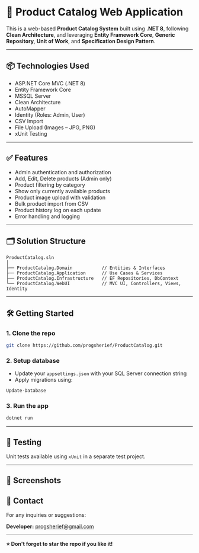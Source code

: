 ﻿# 🛒 Product Catalog Web Application

This is a web-based **Product Catalog System** built using **.NET 8**, following **Clean Architecture**, 
and leveraging **Entity Framework Core**, **Generic Repository**,
**Unit of Work**, and **Specification Design Pattern**.

---

## 📦 Technologies Used

- ASP.NET Core MVC (.NET 8)
- Entity Framework Core
- MSSQL Server
- Clean Architecture
- AutoMapper
- Identity (Roles: Admin, User)
- CSV Import
- File Upload (Images – JPG, PNG)
- xUnit Testing

---

## ✅ Features

- Admin authentication and authorization
- Add, Edit, Delete products (Admin only)
- Product filtering by category
- Show only currently available products
- Product image upload with validation
- Bulk product import from CSV
- Product history log on each update
- Error handling and logging

---

## 🗂️ Solution Structure

```
ProductCatalog.sln
│
├── ProductCatalog.Domain           // Entities & Interfaces
├── ProductCatalog.Application      // Use Cases & Services
├── ProductCatalog.Infrastructure   // EF Repositories, DbContext
└── ProductCatalog.WebUI            // MVC UI, Controllers, Views, Identity
```

---

## 🛠️ Getting Started

### 1. Clone the repo
```bash
git clone https://github.com/progsherief/ProductCatalog.git
```

### 2. Setup database
- Update your `appsettings.json` with your SQL Server connection string
- Apply migrations using:
```bash
Update-Database
```

### 3. Run the app
```bash
dotnet run
```

---

## 🧪 Testing

Unit tests available using `xUnit` in a separate test project.

---

## 📸 Screenshots


## 📧 Contact

For any inquiries or suggestions:

**Developer:** [progsherief@gmail.com](mailto:progsherief@gmail.com)

---

**⭐ Don't forget to star the repo if you like it!**